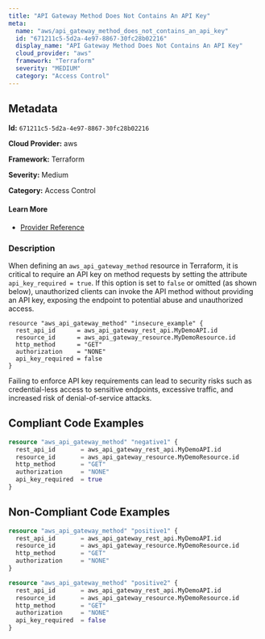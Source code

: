 ```yaml
---
title: "API Gateway Method Does Not Contains An API Key"
meta:
  name: "aws/api_gateway_method_does_not_contains_an_api_key"
  id: "671211c5-5d2a-4e97-8867-30fc28b02216"
  display_name: "API Gateway Method Does Not Contains An API Key"
  cloud_provider: "aws"
  framework: "Terraform"
  severity: "MEDIUM"
  category: "Access Control"
---
```

## Metadata

**Id:** `671211c5-5d2a-4e97-8867-30fc28b02216`

**Cloud Provider:** aws

**Framework:** Terraform

**Severity:** Medium

**Category:** Access Control

#### Learn More

 - [Provider Reference](https://registry.terraform.io/providers/hashicorp/aws/latest/docs/resources/api_gateway_method)

### Description

 When defining an `aws_api_gateway_method` resource in Terraform, it is critical to require an API key on method requests by setting the attribute `api_key_required = true`. If this option is set to `false` or omitted (as shown below), unauthorized clients can invoke the API method without providing an API key, exposing the endpoint to potential abuse and unauthorized access.

```
resource "aws_api_gateway_method" "insecure_example" {
  rest_api_id      = aws_api_gateway_rest_api.MyDemoAPI.id
  resource_id      = aws_api_gateway_resource.MyDemoResource.id
  http_method      = "GET"
  authorization    = "NONE"
  api_key_required = false
}
```

Failing to enforce API key requirements can lead to security risks such as credential-less access to sensitive endpoints, excessive traffic, and increased risk of denial-of-service attacks.


## Compliant Code Examples
```terraform
resource "aws_api_gateway_method" "negative1" {
  rest_api_id       = aws_api_gateway_rest_api.MyDemoAPI.id
  resource_id       = aws_api_gateway_resource.MyDemoResource.id
  http_method       = "GET"
  authorization     = "NONE"
  api_key_required  = true
}


```
## Non-Compliant Code Examples
```terraform
resource "aws_api_gateway_method" "positive1" {
  rest_api_id       = aws_api_gateway_rest_api.MyDemoAPI.id
  resource_id       = aws_api_gateway_resource.MyDemoResource.id
  http_method       = "GET"
  authorization     = "NONE"
}

resource "aws_api_gateway_method" "positive2" {
  rest_api_id       = aws_api_gateway_rest_api.MyDemoAPI.id
  resource_id       = aws_api_gateway_resource.MyDemoResource.id
  http_method       = "GET"
  authorization     = "NONE"
  api_key_required  = false
}


```